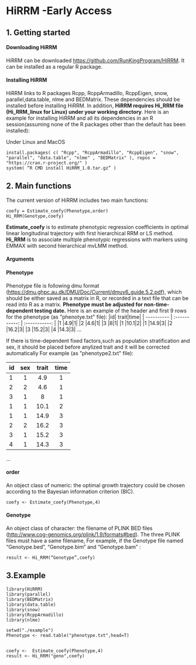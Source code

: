 # HiRRM -Early Access

## 1. Getting started
####	Downloading HiRRM
HiRRM can be downloaded https://github.com/RunKingProgram/HiRRM. It can be installed as a regular R package.
####	Installing HiRRM
HiRRM links to R packages Rcpp, RcppArmadillo, RcppEigen, snow, parallel,data.table, nlme and BEDMatrix. These dependencies should be installed before installing HiRRM. In addition, **HiRRM requires Hi_RRM file (Hi_RRM_linux for Linux) under your working directory**. Here is an example for installing HiRRM and all its dependencies in an R session(assuming none of the R packages other than the default has been installed):

Under Linux and MacOS
```
install.packages( c( "Rcpp", "RcppArmadillo", "RcppEigen", "snow", "parallel", "data.table", "nlme" , "BEDMatrix" ), repos = "https://cran.r-project.org/" )
system( “R CMD install HiRRM_1.0.tar.gz” )
```


## 2. Main functions
The current version of HiRRM includes two main functions:
```
coefy = Estimate_coefy(Phenotype,order) 
Hi_RRM(Genotype,coefy)
```
**Estimate_coefy** is to estimate phenotypic regression coefficients in optimal linear longitudinal trajectory with first hierarchical RRM or LS method.
**Hi_RRM** is to associate multiple phenotypic regressions with markers using EMMAX with second hierarchical mvLMM method.

#### Arguments
#### Phenotype
Phenotype file is following dmu format (https://dmu.ghpc.au.dk/DMU/Doc/Current/dmuv6_guide.5.2.pdf), which should be either saved as a matrix in R, or recorded in a text file that can be read into R as a matrix. **Phenotype must be adjusted for non-time-dependent testing date.** Here is an example of the header and first 9 rows for the phenotype (as "phenotye.txt" file): 
|id| trait|time|
| ---------- | :-----------:  | :-----------: |
|1 |4.9|1|
|2 |4.6|1|
|3 |8|1|
|1 |10.1|2|
|1 |14.9|3|
|2 |16.2|3|
|3 |15.2|3|
|4 |14.3|3|
...

If there is time-dependent fixed factors,such as population stratification and sex, it should be placed before anylized trait and it will be corrected automatically
For example (as "phenotype2.txt" file):

|id|sex|trait | time|
| ---------- | :-----------:  | :-----------: | :-----------: |
|1 |1|4.9|1|
|2 |2|4.6|1|
|3 |1|8|1|
|1 |1|10.1|2|
|1 |1|14.9|3|
|2 |2|16.2|3|
|3 |1|15.2|3|
|4 |1|14.3|3|
...

#### order
An object class of numeric: the optimal growth trajectory could be chosen according to the Bayesian information criterion (BIC).
```
coefy <- Estimate_coefy(Phenotype,4) 
```

#### Genotype
An object class of character: the filename of PLINK BED files (http://www.cog-genomics.org/plink/1.9/formats#bed). The three PLINK files must have a same filename, 
For example, if the Genotype file named  “Genotype.bed”, “Genotype.bim” and “Genotype.bam” :
```
result <- Hi_RRM(“Genotype”,coefy)
```


## 3.Example
```
library(HiRRM)
library(parallel)
library(BEDMatrix)
library(data.table)
library(snow)
library(RcppArmadillo)
library(nlme)

setwd("./example")
Phenotype <- read.table("phenotype.txt",head=T)


coefy <-  Estimate_coefy(Phenotype,4) 
result <- Hi_RRM("geno",coefy)



